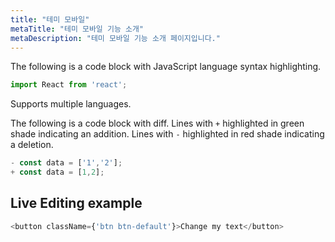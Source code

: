 ```yaml
---
title: "테미 모바일"
metaTitle: "테미 모바일 기능 소개"
metaDescription: "테미 모바일 기능 소개 페이지입니다."
---
```


The following is a code block with JavaScript language syntax highlighting.

```javascript
import React from 'react';
```

Supports multiple languages.

The following is a code block with diff. Lines with `+` highlighted in green shade indicating an addition. Lines with `-` highlighted in red shade indicating a deletion.

```javascript
- const data = ['1','2'];
+ const data = [1,2];
```

## Live Editing example

```javascript react-live=true
<button className={'btn btn-default'}>Change my text</button>
```
